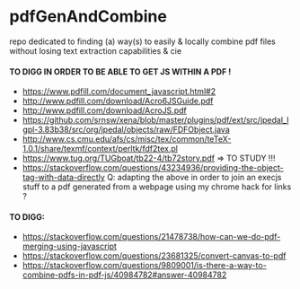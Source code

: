 # pdfGenAndCombine
repo dedicated to finding (a) way(s) to easily &amp; locally combine pdf files without losing text extraction capabilities &amp; cie

#### TO DIGG IN ORDER TO BE ABLE TO GET JS WITHIN A PDF !
- https://www.pdfill.com/document_javascript.html#2
- http://www.pdfill.com/download/Acro6JSGuide.pdf
- http://www.pdfill.com/download/AcroJS.pdf
- https://github.com/srnsw/xena/blob/master/plugins/pdf/ext/src/jpedal_lgpl-3.83b38/src/org/jpedal/objects/raw/FDFObject.java
- http://www.cs.cmu.edu/afs/cs/misc/tex/common/teTeX-1.0.1/share/texmf/context/perltk/fdf2tex.pl
- https://www.tug.org/TUGboat/tb22-4/tb72story.pdf => TO STUDY !!!
- https://stackoverflow.com/questions/43234936/providing-the-object-tag-with-data-directly
Q: adapting the above in order to join an execjs stuff to a pdf generated from a webpage using my chrome hack for links ?

#### TO DIGG:
- https://stackoverflow.com/questions/21478738/how-can-we-do-pdf-merging-using-javascript
- https://stackoverflow.com/questions/23681325/convert-canvas-to-pdf
- https://stackoverflow.com/questions/9809001/is-there-a-way-to-combine-pdfs-in-pdf-js/40984782#answer-40984782
